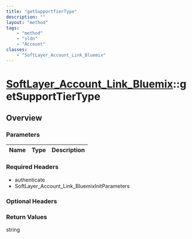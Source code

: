 ```yaml
---
title: "getSupportTierType"
description: ""
layout: "method"
tags:
    - "method"
    - "sldn"
    - "Account"
classes:
    - "SoftLayer_Account_Link_Bluemix"
---
```

# [SoftLayer_Account_Link_Bluemix](/reference/services/SoftLayer_Account_Link_Bluemix)::getSupportTierType




## Overview 


### Parameters 
|Name | Type | Description |
| --- | --- | --- |


### Required Headers
* authenticate
* SoftLayer_Account_Link_BluemixInitParameters

### Optional Headers

### Return Values
string

